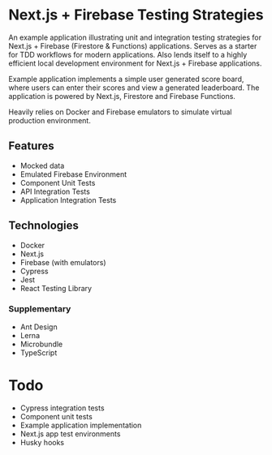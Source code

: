 # Next.js + Firebase Testing Strategies

An example application illustrating unit and integration testing strategies for Next.js + Firebase (Firestore & Functions) applications. Serves as a starter for TDD workflows for modern applications. Also lends itself to a highly efficient local development environment for Next.js + Firebase applications.

Example application implements a simple user generated score board, where users
can enter their scores and view a generated leaderboard. The application is powered by Next.js, Firestore and Firebase Functions.

Heavily relies on Docker and Firebase emulators to simulate virtual production environment.

## Features

- Mocked data
- Emulated Firebase Environment
- Component Unit Tests
- API Integration Tests
- Application Integration Tests

## Technologies

- Docker
- Next.js
- Firebase (with emulators)
- Cypress
- Jest
- React Testing Library

### Supplementary

- Ant Design
- Lerna
- Microbundle
- TypeScript

# Todo

- Cypress integration tests
- Component unit tests
- Example application implementation
- Next.js app test environments
- Husky hooks
